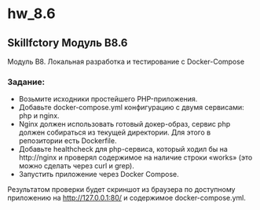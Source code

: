 # hw_8.6
## Skillfctory Модуль B8.6  
Модуль B8. Локальная разработка и тестирование с Docker-Compose  
### Задание: 
* Возьмите исходники простейшего PHP-приложения.  
* Добавьте docker-compose.yml конфигурацию с двумя сервисами: php и nginx.  
* Nginx должен использовать готовый докер-образ, сервис php должен собираться из текущей директории. Для этого в репозитории есть Dockerfile.  
* Добавьте healthcheck для php-сервиса, который ходил бы на http://nginx и проверял содержимое на наличие строки «works» (это можно сделать через curl и grep).  
* Запустить приложение через Docker Compose.  

Результатом проверки будет скриншот из браузера по доступному приложению на http://127.0.0.1:80/ и содержимое docker-compose.yml.
